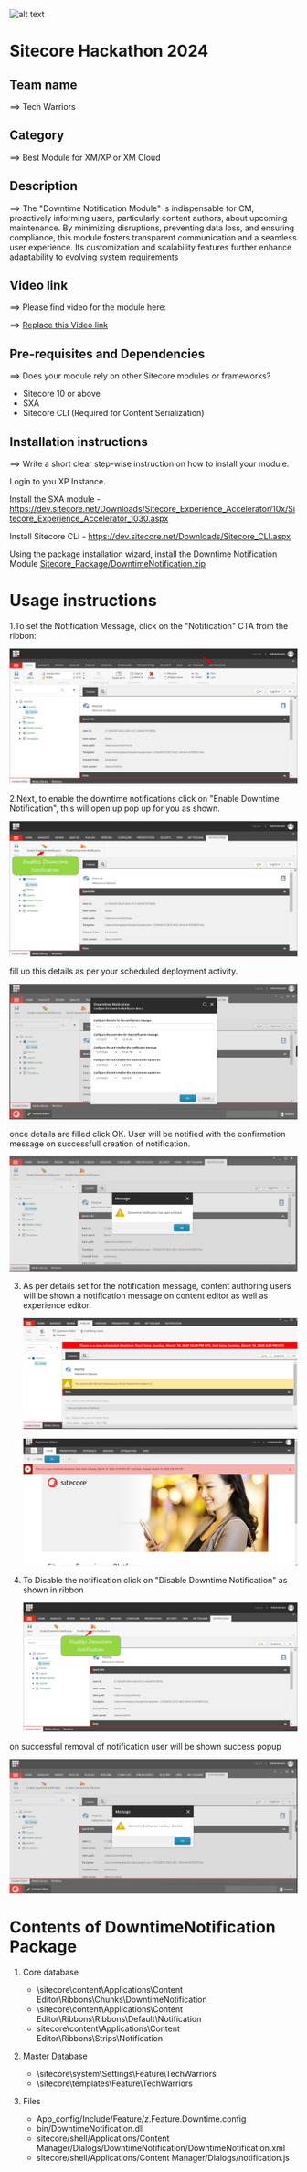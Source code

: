 ![alt text](docs/images/hackathon.png)

# Sitecore Hackathon 2024

## Team name

⟹ Tech Warriors

## Category

⟹ Best Module for XM/XP or XM Cloud

## Description

⟹ The "Downtime Notification Module" is indispensable for CM, proactively informing users, particularly content authors, about upcoming maintenance. By minimizing disruptions, preventing data loss, and ensuring compliance, this module fosters transparent communication and a seamless user experience. Its customization and scalability features further enhance adaptability to evolving system requirements

## Video link

⟹ Please find video for the module here:

⟹ [Replace this Video link](#video-link)

## Pre-requisites and Dependencies

⟹ Does your module rely on other Sitecore modules or frameworks?

-   Sitecore 10 or above
-   SXA
-   Sitecore CLI (Required for Content Serialization)

## Installation instructions

⟹ Write a short clear step-wise instruction on how to install your module.

Login to you XP Instance.

Install the SXA module - https://dev.sitecore.net/Downloads/Sitecore_Experience_Accelerator/10x/Sitecore_Experience_Accelerator_1030.aspx

Install Sitecore CLI - https://dev.sitecore.net/Downloads/Sitecore_CLI.aspx

Using the package installation wizard, install the Downtime Notification Module [Sitecore_Package/DowntimeNotification.zip ](https://github.com/Sitecore-Hackathon/2024-Tech-Warriors/blob/main/Sitecore_Package/DowntimeNotification.zip)

# Usage instructions

1.To set the Notification Message, click on the "Notification" CTA from the ribbon:

![alt text](image-2.png)

2.Next, to enable the downtime notifications click on "Enable Downtime Notification", this will open up pop up for you as shown.

![alt text](image-3.png)

fill up this details as per your scheduled deployment activity.

![alt text](image-6.png)

once details are filled click OK. User will be notified with the confirmation message on successfull creation of notification.

![alt text](image-7.png)

3. As per details set for the notification message, content authoring users will be shown a notification message on content editor as well as experience editor.

    ![alt text](image-4.png)

    ![alt text](image-9.png)

4. To Disable the notification click on "Disable Downtime Notification" as shown in ribbon

    ![alt text](image-5.png)

on successful removal of notification user will be shown success popup

![alt text](image-8.png)

# Contents of DowntimeNotification Package

1. Core database

    - \sitecore\content\Applications\Content Editor\Ribbons\Chunks\DowntimeNotification
    - \sitecore\content\Applications\Content Editor\Ribbons\Ribbons\Default\Notification
    - sitecore\content\Applications\Content Editor\Ribbons\Strips\Notification

2. Master Database

    - \sitecore\system\Settings\Feature\TechWarriors
    - \sitecore\templates\Feature\TechWarriors

3. Files

    - App_config/Include/Feature/z.Feature.Downtime.config
    - bin/DowntimeNotification.dll
    - sitecore/shell/Applications/Content Manager/Dialogs/DowntimeNotification/DowntimeNotification.xml
	- sitecore/shell/Applications/Content Manager/Dialogs/notification.js
